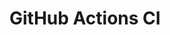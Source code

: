 # GitHub Actions CI


























































































































































































































































































































































































































































































































































































































































































































































































































































































































































































































































































































































































































































































































































































































































































































































































































































































































































































































































































































































































































































































































































































































































































































































































































































































































































































































































































































































































































































































































































































































































































































































































































































































































































































































































































































































































